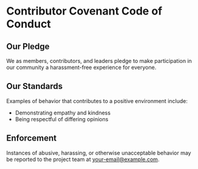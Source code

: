 
# Contributor Covenant Code of Conduct

## Our Pledge
We as members, contributors, and leaders pledge to make participation in our
community a harassment-free experience for everyone.

## Our Standards
Examples of behavior that contributes to a positive environment include:
- Demonstrating empathy and kindness
- Being respectful of differing opinions

## Enforcement
Instances of abusive, harassing, or otherwise unacceptable behavior may be
reported to the project team at <your-email@example.com>.
